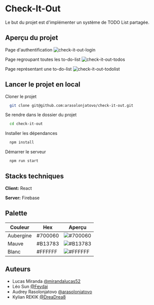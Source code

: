 # Check-It-Out

Le but du projet est d'implémenter un système de TODO List partagée.

## Aperçu du projet

Page d'authentification
![check-it-out-login](https://github.com/arasolonjatovo/check-it-out/assets/119492186/9ded299f-12e7-47e1-926e-74bb792ce90e)



Page regroupant toutes les to-do-list
![check-it-out-todos](https://github.com/arasolonjatovo/check-it-out/assets/119492186/c9703034-50a7-4bd1-9fa1-0b5f33e8f539)



Page représentant une to-do-list
![check-it-out-todolist](https://github.com/arasolonjatovo/check-it-out/assets/119492186/9818030b-2bb8-46db-aa4a-062dffb6088b)


## Lancer le projet en local

Cloner le projet

```bash
  git clone git@github.com:arasolonjatovo/check-it-out.git
```

Se rendre dans le dossier du projet

```bash
  cd check-it-out
```

Installer les dépendances

```bash
  npm install
```

Démarrer le serveur

```bash
  npm run start
```

## Stacks techniques

**Client:** React

**Server:** Firebase

## Palette

| Couleur             | Hex                                                                | Aperçu
| ----------------- | ------------------------------------------------------------------ | -------------------- |
| Aubergine | #700060 | ![#700060](https://via.placeholder.com/10/700060?text=+)|
| Mauve | #B13783 | ![#B13783](https://via.placeholder.com/10/B13783?text=+)|
| Blanc | #FFFFFF | ![#FFFFFF](https://via.placeholder.com/10/FFFFFF?text=+)|

## Auteurs

-  Lucas Miranda [@mirandalucas52](https://github.com/mirandalucas52)
-  Léo Sun [@Feydai](https://github.com/Feydai)
-  Audrey Rasolonjatovo [@arasolonjatovo](https://www.github.com/arasolonjatovo)
-  Kylian REKIK [@DreaDrea8](https://github.com/DreaDrea8)

